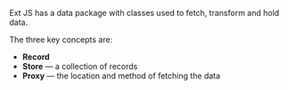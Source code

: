 Ext JS has a data package with classes used to fetch, transform and hold data. 

The three key concepts are:

- **Record**
- **Store** &mdash; a collection of records
- **Proxy** &mdash; the location and method of fetching the data
